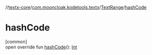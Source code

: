 //[textx-core](../../../index.md)/[com.mooncloak.kodetools.textx](../index.md)/[TextRange](index.md)/[hashCode](hash-code.md)

# hashCode

[common]\
open override fun [hashCode](hash-code.md)(): [Int](https://kotlinlang.org/api/latest/jvm/stdlib/kotlin/-int/index.html)
